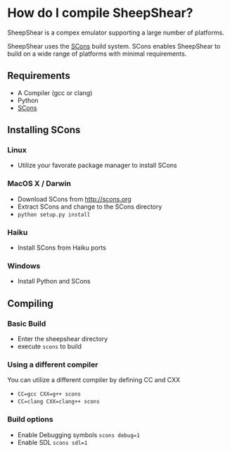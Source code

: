 How do I compile SheepShear?
============================
SheepShear is a compex emulator supporting a large number of platforms.

SheepShear uses the [SCons](http://scons.org) build system. SCons
enables SheepShear to build on a wide range of platforms with minimal
requirements.

Requirements
------------
-   A Compiler (gcc or clang)
-   Python
-   [SCons](http://scons.org)

Installing SCons
----------------
### Linux
-   Utilize your favorate package manager to install SCons

### MacOS X / Darwin
-   Download SCons from http://scons.org
-   Extract SCons and change to the SCons directory
-   `python setup.py install`

### Haiku
-   Install SCons from Haiku ports

### Windows
-   Install Python and SCons

Compiling
-------------------

### Basic Build
-   Enter the sheepshear directory
-   execute `scons` to build

### Using a different compiler
You can utilize a different compiler by defining CC and CXX
-   `CC=gcc CXX=g++ scons`
-   `CC=clang CXX=clang++ scons`

### Build options
-   Enable Debugging symbols `scons debug=1`
-   Enable SDL `scons sdl=1`
